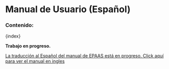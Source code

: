 <!-- add-breadcrumbs -->
# Manual de Usuario (Español)

### Contenido:

{index}

**Trabajo en progreso.**

[La traducción al Español del manual de EPAAS está en progreso. Click aquí para ver el manual en ingles](/docs/user/manual/en)
